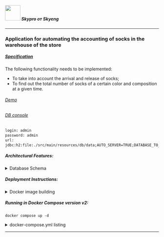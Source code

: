 ##### <img src="http://alrepin.sytes.net/school/student/2/avatar/preview" width="50" height="50"/> Skypro от Skyeng
***

###  Application for automating the accounting of socks in the warehouse of the store

##### [Specification](https://momentous-handsaw-cf6.notion.site/Specification-6525280b048649d99a6aed26b5420016?pvs=4)
The following functionality needs to be implemented:
- To take into account the arrival and release of socks;
- To find out the total number of socks of a certain color and composition at a given time.
###### [Demo](http://socks-stock-backend.edu.repin.cf/)
###### [DB console](http://socks-stock-h2db-console.edu.repin.cf/)
```
login: admin  
password: admin  
url: jdbc:h2:file:./src/main/resources/db/data;AUTO_SERVER=TRUE;DATABASE_TO_UPPER=FALSE;CASE_INSENSITIVE_IDENTIFIERS=TRUE;
```
##### Architectural Features:
<details>
  <summary>Database Schema</summary>
<img src="https://github.com/alrepin/socks-stock/blob/dev/db.png?raw=true" />

</details>  


##### Deployment Instructions:
<details>
  <summary>Docker image building</summary>

```
docker build -t socks-stock-backend .
```
</details>

##### Running in Docker Compose version v2:
`docker compose up -d`
<details>
  <summary>docker-compose.yml listing</summary>

```

```
</details>


***
